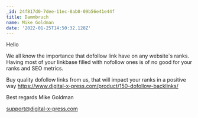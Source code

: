 ```yaml
---
_id: 24f817d0-7dee-11ec-8ab0-09b56e41e44f
title: Dammbruch
name: Mike Goldman
date: '2022-01-25T14:50:32.128Z'
---
```

Hello 
 
We all know the importance that dofollow link have on any website`s ranks. 
Having most of your linkbase filled with nofollow ones is of no good for your ranks and SEO metrics. 
 
Buy quality dofollow links from us, that will impact your ranks in a positive way 
https://www.digital-x-press.com/product/150-dofollow-backlinks/ 
 
Best regards 
Mike Goldman
 
support@digital-x-press.com
